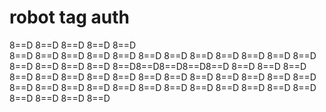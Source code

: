 # robot tag auth

8==D                   8==D                    8==D 
8==D                   8==D                    
8==D                   8==D                    8==D 
8==D                   8==D                    8==D 
8==D                   8==D                    8==D 
8==D                   8==D                    8==D 
8==D                   8==D                    8==D 
8==D 8==D8==D8==D8==D8==D                      8==D 
8==D                   8==D                    8==D 
8==D                   8==D                    8==D 
8==D                   8==D                    8==D 
8==D                   8==D                    8==D 
8==D                   8==D                    8==D 
8==D                   8==D                    8==D 
8==D                   8==D                    8==D 
8==D                   8==D                    8==D 
8==D                   8==D                    8==D 
8==D                   8==D                    8==D 
